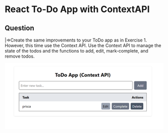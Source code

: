 # React To-Do App with ContextAPI

## Question

|=>Create the same improvements to your ToDo app as in Exercise 1. However, this time use the Context API. Use the Context API to manage the state of the todos and the functions to add, edit, mark-complete, and remove todos.

![app demo](./src/assets/image.png)
